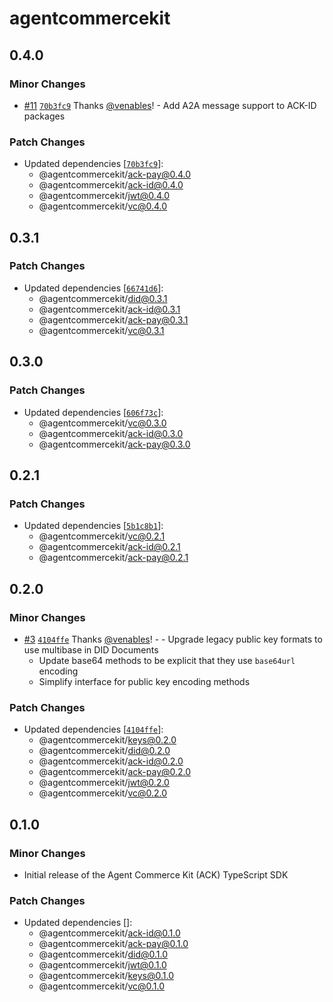 # agentcommercekit

## 0.4.0

### Minor Changes

- [#11](https://github.com/agentcommercekit/ack/pull/11) [`70b3fc9`](https://github.com/agentcommercekit/ack/commit/70b3fc913b72a3d1322e88db675845409217039b) Thanks [@venables](https://github.com/venables)! - Add A2A message support to ACK-ID packages

### Patch Changes

- Updated dependencies [[`70b3fc9`](https://github.com/agentcommercekit/ack/commit/70b3fc913b72a3d1322e88db675845409217039b)]:
  - @agentcommercekit/ack-pay@0.4.0
  - @agentcommercekit/ack-id@0.4.0
  - @agentcommercekit/jwt@0.4.0
  - @agentcommercekit/vc@0.4.0

## 0.3.1

### Patch Changes

- Updated dependencies [[`66741d6`](https://github.com/agentcommercekit/ack/commit/66741d64221a0ca382f9279fbe1babf4a92b52d4)]:
  - @agentcommercekit/did@0.3.1
  - @agentcommercekit/ack-id@0.3.1
  - @agentcommercekit/ack-pay@0.3.1
  - @agentcommercekit/vc@0.3.1

## 0.3.0

### Patch Changes

- Updated dependencies [[`606f73c`](https://github.com/agentcommercekit/ack/commit/606f73cf3d3271559aed8d21a2a1c228789a1a9f)]:
  - @agentcommercekit/vc@0.3.0
  - @agentcommercekit/ack-id@0.3.0
  - @agentcommercekit/ack-pay@0.3.0

## 0.2.1

### Patch Changes

- Updated dependencies [[`5b1c8b1`](https://github.com/agentcommercekit/ack/commit/5b1c8b1b8105e781f977379f019f96efbcab3e27)]:
  - @agentcommercekit/vc@0.2.1
  - @agentcommercekit/ack-id@0.2.1
  - @agentcommercekit/ack-pay@0.2.1

## 0.2.0

### Minor Changes

- [#3](https://github.com/agentcommercekit/ack/pull/3) [`4104ffe`](https://github.com/agentcommercekit/ack/commit/4104ffeae34c7ae972b375871feb09bbe5d27b73) Thanks [@venables](https://github.com/venables)! - - Upgrade legacy public key formats to use multibase in DID Documents
  - Update base64 methods to be explicit that they use `base64url` encoding
  - Simplify interface for public key encoding methods

### Patch Changes

- Updated dependencies [[`4104ffe`](https://github.com/agentcommercekit/ack/commit/4104ffeae34c7ae972b375871feb09bbe5d27b73)]:
  - @agentcommercekit/keys@0.2.0
  - @agentcommercekit/did@0.2.0
  - @agentcommercekit/ack-id@0.2.0
  - @agentcommercekit/ack-pay@0.2.0
  - @agentcommercekit/jwt@0.2.0
  - @agentcommercekit/vc@0.2.0

## 0.1.0

### Minor Changes

- Initial release of the Agent Commerce Kit (ACK) TypeScript SDK

### Patch Changes

- Updated dependencies []:
  - @agentcommercekit/ack-id@0.1.0
  - @agentcommercekit/ack-pay@0.1.0
  - @agentcommercekit/did@0.1.0
  - @agentcommercekit/jwt@0.1.0
  - @agentcommercekit/keys@0.1.0
  - @agentcommercekit/vc@0.1.0
